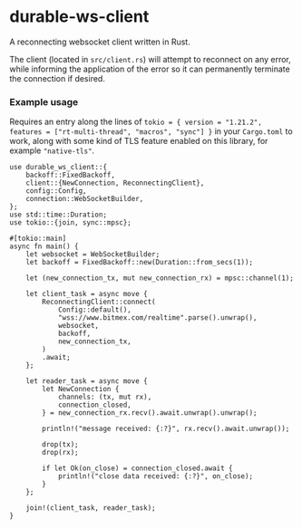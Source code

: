 # durable-ws-client

A reconnecting websocket client written in Rust.

The client (located in `src/client.rs`) will attempt to reconnect on
any error, while informing the application of the error so it can
permanently terminate the connection if desired.

### Example usage

Requires an entry along the lines of `tokio = { version = "1.21.2",
features = ["rt-multi-thread", "macros", "sync"] }` in your
`Cargo.toml` to work, along with some kind of TLS feature enabled on
this library, for example `"native-tls"`.

```
use durable_ws_client::{
    backoff::FixedBackoff,
    client::{NewConnection, ReconnectingClient},
    config::Config,
    connection::WebSocketBuilder,
};
use std::time::Duration;
use tokio::{join, sync::mpsc};

#[tokio::main]
async fn main() {
    let websocket = WebSocketBuilder;
    let backoff = FixedBackoff::new(Duration::from_secs(1));

    let (new_connection_tx, mut new_connection_rx) = mpsc::channel(1);

    let client_task = async move {
        ReconnectingClient::connect(
            Config::default(),
            "wss://www.bitmex.com/realtime".parse().unwrap(),
            websocket,
            backoff,
            new_connection_tx,
        )
        .await;
    };

    let reader_task = async move {
        let NewConnection {
            channels: (tx, mut rx),
            connection_closed,
        } = new_connection_rx.recv().await.unwrap().unwrap();

        println!("message received: {:?}", rx.recv().await.unwrap());

        drop(tx);
        drop(rx);

        if let Ok(on_close) = connection_closed.await {
            println!("close data received: {:?}", on_close);
        }
    };

    join!(client_task, reader_task);
}
```

